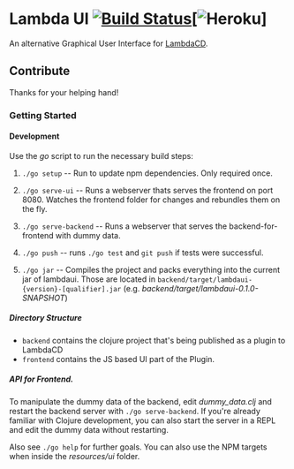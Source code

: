 Lambda UI [![Build Status](https://travis-ci.org/sroidl/lambda-ui.svg?branch=master)](https://travis-ci.org/sroidl/lambda-ui)[![Heroku](https://heroku-badge.herokuapp.com/?app=heroku-badge)]
==========
An alternative Graphical User Interface for [LambdaCD](https://github.com/flosell/lambdacd).

## Contribute

Thanks for your helping hand!

### Getting Started

#### Development
Use the _go_ script to run the necessary build steps:

1. `./go setup` -- Run to update npm dependencies. Only required once.
2. `./go serve-ui` -- Runs a webserver thats serves the frontend on port 8080. Watches the frontend folder for changes and rebundles them on the fly.
3. `./go serve-backend` -- Runs a webserver that serves the backend-for-frontend with dummy data.
4. `./go push` -- runs `./go test` and `git push` if tests were successful.

5. `./go jar` -- Compiles the project and packs everything into the current jar of lambdaui. Those are located in `backend/target/lambdaui-{version}-[qualifier].jar` (e.g. _backend/target/lambdaui-0.1.0-SNAPSHOT_)

##### Directory Structure

* `backend` contains the clojure project that's being published as a plugin to LambdaCD
* `frontend` contains the JS based UI part of the Plugin.

##### API for Frontend.
To manipulate the dummy data of the backend, edit _dummy_data.clj_ and restart the backend server with `./go serve-backend`.
If you're already familiar with Clojure development, you can also start the server in a REPL and edit the dummy data without restarting.



Also see `./go help` for further goals.
You can also use the NPM targets when inside the _resources/ui_ folder.
